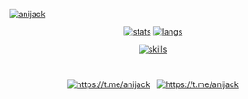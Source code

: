 [![anijack](https://0x0.st/HvDB.png)](#)

<p align="center">
    <a href="#js-contribution-activity"><img align="" src="https://github-readme-stats.vercel.app/api?username=anijackich&theme=nord&bg_color=00000000&count_private=true&show_icons=true&hide_border=true&hide=prs,issues,contribs&include_all_commits=true&card_width=350&custom_title=GitHub%20Stats" alt="stats"></a>
    <a href="#js-contribution-activity"><img align="" src="https://github-readme-stats.vercel.app/api/top-langs/?username=anijackich&title_color=81a1c1&bg_color=0000&show_icons=true&theme=dracula&hide_border=true&langs_count=2&card_width=400" alt="langs"></a>
</p>

<p align="center">
    <a href="#"><img src="https://skillicons.dev/icons?i=python,fastapi,flask,django,postgres,mongodb,redis,sqlite,git,docker,kubernetes,linux,java,c,cpp,html,css,js&perline=10" alt="skills"></a>
</p>

<br>

<p align="center">
    <a href="mailto:mr@anjk.ru"><img src="https://img.icons8.com/fluency-systems-filled/40/FFFFFF/new-post.png" alt="https://t.me/anijack"></a>
    &nbsp;
    <a href="https://t.me/anijack"><img src="https://img.icons8.com/fluency-systems-filled/40/FFFFFF/telegram-app.png" alt="https://t.me/anijack"></a>
</p>
